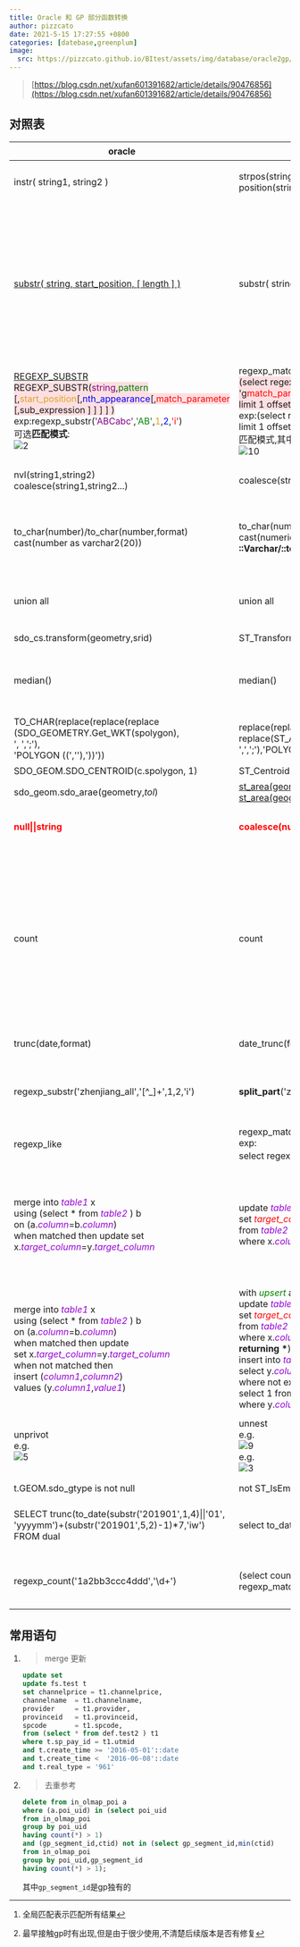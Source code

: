 ```yaml
---
title: Oracle 和 GP 部分函数转换
author: pizzcato
date: 2021-5-15 17:27:55 +0800
categories: [datebase,greenplum]
image:
  src: https://pizzcato.github.io/BItest/assets/img/database/oracle2gp/oracle2gp.png
---
```

<style>  
table {width:100%}
td {width:33.3%}
table img {
    cursor: pointer;
    transition: all 0.6s ;
}
table img:hover {
transform: scale(2);
 position: relative;
z-index: 2;
transition-delay:1s;
}</style>
>[https://blog.csdn.net/xufan601391682/article/details/90476856](https://blog.csdn.net/xufan601391682/article/details/90476856)

## 对照表

|oracle| gp| 说明|
|-|-|-|
|instr( string1, string2 )|strpos(string1,string2)<br>position(string2  in  string1)|判断s2在s1中的位置<br>在gp中如果安装了oracle扩展也可以使用**instr**|
|[substr( string, start_position, [ length ] )](https://docs.oracle.com/cd/B19306_01/server.102/b14200/functions162.htm)|substr( string, start_position, [ length ] )|oracle 可以用0或1表示起始，gp中只能用1<br>此外在oracle中`start_position`为负数则代表从后往前计数,而gp没有这个特性,<br>`start_position`代表的是字符串的index,负数则为字符串前的位置,也就是空字符串<br >e.g:<br>![7](https://pizzcato.github.io/BItest/assets/img/database/oracle2gp/7.png)<br>从-1开始取3位,-1和0都是空字符串,所以最后的结果只有`1`这一位|
|[REGEXP_SUBSTR](https://docs.oracle.com/cd/B12037_01/server.101/b10759/functions116.htm) <span style='background-color:#FEDFE1'><br>REGEXP_SUBSTR(<span style='color:purple'>string</span>,<span style='color:green'>pattern</span><br>[,<span style='color:goldenrod'>start_position</span>[,<span style='color:blue'>nth_appearance</span>[,<span style='color:red'>match_parameter</span><br>[,sub_expression ] ] ] ] )</span><br>exp:regexp_substr(<span style='color:purple'>'ABCabc'</span>,<span style='color:green'>'AB'</span>,<span style='color:goldenrod'>1</span>,<span style='color:blue'>2</span>,<span style='color:red'>'i'</span>)<br>可选**匹配模式**:<br>![2](https://pizzcato.github.io/BItest/assets/img/database/oracle2gp/2.png)|regexp_matches /SUBSTRING/regexp_match<br><span style='background-color:#FEDFE1'>(select regexp_matches(<span style='color:purple'>string</span>,<span style='color:green'>pattern</span>,<br>'g<span style='color:red'>match_parameter</span>') <br>limit 1 offset <span style='color:blue'>nth_appearance-1</span>)[1]</span><br>exp:(select regexp_matches(<span style='color:purple'>'ABCabc'</span>,<span style='color:green'>'AB'</span>,'**g**<span style='color:red'>i</span>')<br> limit 1 offset <span style='color:blue'>1</span> )[1]<br> 匹配模式,其中**g**代表全局匹配[^1]<br>![10](https://pizzcato.github.io/BItest/assets/img/database/oracle2gp/10.png)|`substring`用于返回第一次匹配的对象,<br>`regexp_match`同样也是返回第一次匹配的对象<br>`regexp_matches`的g模式可以一次性以text[]的方式返回所有的匹配对象|
|nvl(string1,string2)<br>coalesce(string1,string2...)|coalesce(string1,string2...)|严格来说gp和Oracle的coalesce函数作用是相同的,<br>即返回参数中第一个非空的|
|to_char(number)/to_char(number,format)<br>cast(number as varchar2(20))|to_char(numeric,format)<br>cast(numeric as varchar)<br>**::Varchar/::text**|作用：数字转换为字符串<br>gp中to_char必须指定数据的格式<br>cast 用法和Oracle相同，只是数据类型两者不同<br>**推荐使用pg自带的类型转换符**|
|union  all|union  all|gp中union all 的上下顺序不会保持，结果的顺序是随机的<br>**如果对结果的顺序有要求则必须排序**
|sdo_cs.transform(geometry,srid)|ST_Transform(geometry g1, integer srid)|坐标系转换|
|median()|median()|中位数<br>两者的用法和作用是一样的<br>但是在gp中出现过不能开窗，但是可以group by[^2]<br>![12](https://pizzcato.github.io/BItest/assets/img/database/oracle2gp/12.png)|
|TO_CHAR(replace(replace(replace<br>(SDO_GEOMETRY.Get_WKT(spolygon),<br>', ',';'),<br>'POLYGON ((',''),'))'))|replace(replace(<br>replace(ST_AsText(spolygon),<br>',',';'),'POLYGON((',''), '))','')|geometry转vmap|
|SDO_GEOM.SDO_CENTROID(c.spolygon, 1)|ST_Centroid(geometry)|获取对象的几何中心|
|sdo_geom.sdo_arae(geometry,*tol*)|[st_area(geometry,[boolean])](http://postgis.net/docs/manual-3.0/ST_Area.html)<br>[st_area(geography)](http://postgis.net/docs/manual-3.0/ST_Area.html)|获取对象的几何中心|
|<strong style='color:red'>null\|\|string</strong>|<strong style='color:red'>coalesce(null,'')\|\|string</strong>|<span color='red'>**pg中null和string连接,结果依然是null,需要将null转换为''(空字符串)**<br>**非常重要**</span>
|count|count|两者的作用是一致的,但是在pg中count的结果类型是**int**的.<br>这会导致和其他数字进行除法运算时,结果也会是**int**类型,<br>从而导致小数部分被忽略<br>![4](https://pizzcato.github.io/BItest/assets/img/database/oracle2gp/4.png)<br>同理,在pg中进行数字运算时未指定类型,默认也是**int,<br>在除法计算是会忽略小数部分**;<br>所以如果需要保留小数部分需要用 **`::numeric`** <br>转成numeric类型计算<br>![11](https://pizzcato.github.io/BItest/assets/img/database/oracle2gp/11.png)<br>![8](https://pizzcato.github.io/BItest/assets/img/database/oracle2gp/8.png)|
|trunc(date,format)|date_trunc(format,date)|[oracle format格式](https://docs.oracle.com/cd/B19306_01/server.102/b14200/functions230.htm#i1002084)<br>[gp/pg format 格式](http://postgres.cn/docs/12/functions-datetime.html#FUNCTIONS-DATETIME-TRUNC)|
|regexp_substr('zhenjiang_all','[^_]+',1,2,'i')|**split_part**('zhenjiang_all','_',2)|split_part ( *string* text, *delimiter* text, *n* integer ) → *text*<br>将字符串(string)按照指定分隔符(delimiter)切割,<br>返回切割后的第n部分|
|regexp_like|regexp_matches<br>exp:<br>select regexp_matches('你好我是谁','他\|是')||
|merge into <span style='color:DarkViolet'>*table1*</span> x <br> using (select \* from <span style='color:DarkViolet'>*table2*</span> ) b <br> on (a.<span style='color:DarkViolet'>*column*</span>=b.<span style='color:DarkViolet'>*column*</span>) <br> when matched then update set <br> x.<span style='color:DarkViolet'>*target_column*</span>=y.<span style='color:DarkViolet'>*target_column*</span>|update <span style='color:DarkViolet'>*table1*</span> x<br> set <span style='color:red'>*target_column*</span>=y.<span style='color:DarkViolet'>*target_column*</span><br> from <span style='color:DarkViolet'>*table2*</span> y<br> where x.<span style='color:DarkViolet'>*column*</span>=y.<span style='color:DarkViolet'>*column*</span>|两表关联更新<br>注意pg中要更新的字段( <span style='color:red'>*target_column*</span>)前是不能添加表的别名的,<br>即不能为(x.<span style='color:red'>*target_column*</span>)<br>~~ps:网上看到有说pg11以上也支持merge,<br>但是没有暂时没有找到官方文档(被移除掉了)~~|
|merge into <span style='color:DarkViolet'>*table1*</span> x <br> using (select \* from <span style='color:DarkViolet'>*table2*</span> ) b <br> on (a.<span style='color:DarkViolet'>*column*</span>=b.<span style='color:DarkViolet'>*column*</span>) <br> when matched then update <br>set x.<span style='color:DarkViolet'>*target_column*</span>=y.<span style='color:DarkViolet'>*target_column*</span><br>when not matched then <br>insert (<span style='color:DarkViolet'>*column1*</span>,<span style='color:DarkViolet'>*column2*</span>)<br>values (y.<span style='color:DarkViolet'>*column1*</span>,<span style='color:DarkViolet'>*value1*</span>)|with <span style='color:green'>*upsert*</span> as (<br>update <span style='color:DarkViolet'>*table1*</span> x<br> set <span style='color:red'>*target_column*</span>=y.<span style='color:DarkViolet'>*target_column*</span><br> from <span style='color:DarkViolet'>*table2*</span> y<br> where x.<span style='color:DarkViolet'>*column*</span>=y.<span style='color:DarkViolet'>*column*</span><br>**returning \***)<br>insert into <span style='color:DarkViolet'>*table1*</span>(<span style='color:DarkViolet'>*column1*</span>,<span style='color:DarkViolet'>*column2*</span>)<br>select y.<span style='color:DarkViolet'>*column1*</span>,<span style='color:DarkViolet'>*value1*</span> from <span style='color:DarkViolet'>*table2*</span> y <br>where not exists (<br>select 1 from <span style='color:green'>*upsert*</span> b <br> where y.<span style='color:DarkViolet'>*column*</span>=b.<span style='color:DarkViolet'>*column*</span>)|merge的完全用法<br>ps:还未测试过|
|unprivot<br>e.g.<br>![5](https://pizzcato.github.io/BItest/assets/img/database/oracle2gp/5.png)|unnest<br>e.g.<br>![9](https://pizzcato.github.io/BItest/assets/img/database/oracle2gp/9.png)<br>e.g.<br>![3](https://pizzcato.github.io/BItest/assets/img/database/oracle2gp/3.png)|行转列,也可以使用union实现<br>注意使用unnest多个数组时,数组的长度需要相同,<br>否则结果会产生笛卡尔积<br>![6](https://pizzcato.github.io/BItest/assets/img/database/oracle2gp/6.png)|
|t.GEOM.sdo_gtype is not null|not ST_IsEmpty(t.geom)|判定空间对象非空|
|SELECT trunc(to_date(substr('201901',1,4)\|\|'01',<br>'yyyymm')+(substr('201901',5,2)-1)*7,'iw') <br>FROM dual|select to_date('201901','iyyyiw')|**xxxx**年**xx**周转成对应**星期一**的日期(**ISO week标准**)<br>oracle中不支持select to_date('201901','iyyyiw')形式|
|regexp_count('1a2bb3ccc4ddd','\d+')|(select count(1) from <br>regexp_matches('1a22bb333ccc4444','\d+','g'))|**注意后者中g表示全局匹配模式,不能省略**。<br>如果需要使用i模式,可以使用ig或gi,<br>exp:<span style='background-color:yellow;color:green'>regexp_matches(t.a,'\d+','ig')</span>|

## 常用语句  

1.  
    >merge 更新

    ```sql
    update set
    update fs.test t
    set channelprice = t1.channelprice,
    channelname  = t1.channelname,
    provider     = t1.provider,
    provinceid   = t1.provinceid,
    spcode       = t1.spcode,
    from (select * from def.test2 ) t1
    where t.sp_pay_id = t1.utmid
    and t.create_time >= '2016-05-01'::date
    and t.create_time <  '2016-06-08'::date
    and t.real_type = '961'
   ```  

1.  
    >去重参考

    ```sql
    delete from in_olmap_poi a
    where (a.poi_uid) in (select poi_uid
    from in_olmap_poi
    group by poi_uid
    having count(*) > 1)
    and (gp_segment_id,ctid) not in (select gp_segment_id,min(ctid)
    from in_olmap_poi
    group by poi_uid,gp_segment_id
    having count(*) > 1);
   ```  

    其中`gp_segment_id`是gp独有的  

[^1]:全局匹配表示匹配所有结果
[^2]:最早接触gp时有出现,但是由于很少使用,不清楚后续版本是否有修复
